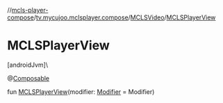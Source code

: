 //[mcls-player-compose](../../../index.md)/[tv.mycujoo.mclsplayer.compose](../index.md)/[MCLSVideo](index.md)/[MCLSPlayerView](-m-c-l-s-player-view.md)

# MCLSPlayerView

[androidJvm]\

@[Composable](https://developer.android.com/reference/kotlin/androidx/compose/runtime/Composable.html)

fun [MCLSPlayerView](-m-c-l-s-player-view.md)(modifier: [Modifier](https://developer.android.com/reference/kotlin/androidx/compose/ui/Modifier.html) = Modifier)
